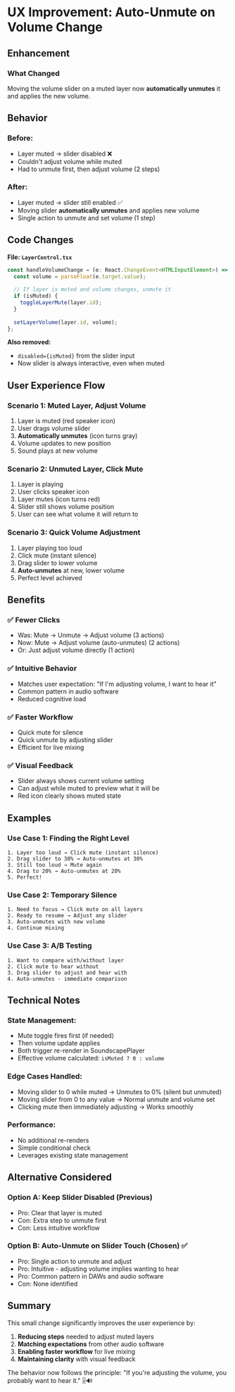 # UX Improvement: Auto-Unmute on Volume Change

## Enhancement

### What Changed
Moving the volume slider on a muted layer now **automatically unmutes** it and applies the new volume.

## Behavior

### Before:
- Layer muted → slider disabled ❌
- Couldn't adjust volume while muted
- Had to unmute first, then adjust volume (2 steps)

### After:
- Layer muted → slider still enabled ✅
- Moving slider **automatically unmutes** and applies new volume
- Single action to unmute and set volume (1 step)

## Code Changes

**File: `LayerControl.tsx`**

```typescript
const handleVolumeChange = (e: React.ChangeEvent<HTMLInputElement>) => {
  const volume = parseFloat(e.target.value);
  
  // If layer is muted and volume changes, unmute it
  if (isMuted) {
    toggleLayerMute(layer.id);
  }
  
  setLayerVolume(layer.id, volume);
};
```

**Also removed:**
- `disabled={isMuted}` from the slider input
- Now slider is always interactive, even when muted

## User Experience Flow

### Scenario 1: Muted Layer, Adjust Volume
1. Layer is muted (red speaker icon)
2. User drags volume slider
3. **Automatically unmutes** (icon turns gray)
4. Volume updates to new position
5. Sound plays at new volume

### Scenario 2: Unmuted Layer, Click Mute
1. Layer is playing
2. User clicks speaker icon
3. Layer mutes (icon turns red)
4. Slider still shows volume position
5. User can see what volume it will return to

### Scenario 3: Quick Volume Adjustment
1. Layer playing too loud
2. Click mute (instant silence)
3. Drag slider to lower volume
4. **Auto-unmutes** at new, lower volume
5. Perfect level achieved

## Benefits

### ✅ Fewer Clicks
- Was: Mute → Unmute → Adjust volume (3 actions)
- Now: Mute → Adjust volume (auto-unmutes) (2 actions)
- Or: Just adjust volume directly (1 action)

### ✅ Intuitive Behavior
- Matches user expectation: "If I'm adjusting volume, I want to hear it"
- Common pattern in audio software
- Reduced cognitive load

### ✅ Faster Workflow
- Quick mute for silence
- Quick unmute by adjusting slider
- Efficient for live mixing

### ✅ Visual Feedback
- Slider always shows current volume setting
- Can adjust while muted to preview what it will be
- Red icon clearly shows muted state

## Examples

### Use Case 1: Finding the Right Level
```
1. Layer too loud → Click mute (instant silence)
2. Drag slider to 30% → Auto-unmutes at 30%
3. Still too loud → Mute again
4. Drag to 20% → Auto-unmutes at 20%
5. Perfect!
```

### Use Case 2: Temporary Silence
```
1. Need to focus → Click mute on all layers
2. Ready to resume → Adjust any slider
3. Auto-unmutes with new volume
4. Continue mixing
```

### Use Case 3: A/B Testing
```
1. Want to compare with/without layer
2. Click mute to hear without
3. Drag slider to adjust and hear with
4. Auto-unmutes - immediate comparison
```

## Technical Notes

### State Management:
- Mute toggle fires first (if needed)
- Then volume update applies
- Both trigger re-render in SoundscapePlayer
- Effective volume calculated: `isMuted ? 0 : volume`

### Edge Cases Handled:
- Moving slider to 0 while muted → Unmutes to 0% (silent but unmuted)
- Moving slider from 0 to any value → Normal unmute and volume set
- Clicking mute then immediately adjusting → Works smoothly

### Performance:
- No additional re-renders
- Simple conditional check
- Leverages existing state management

## Alternative Considered

### Option A: Keep Slider Disabled (Previous)
- Pro: Clear that layer is muted
- Con: Extra step to unmute first
- Con: Less intuitive workflow

### Option B: Auto-Unmute on Slider Touch (Chosen) ✅
- Pro: Single action to unmute and adjust
- Pro: Intuitive - adjusting volume implies wanting to hear
- Pro: Common pattern in DAWs and audio software
- Con: None identified

## Summary

This small change significantly improves the user experience by:
1. **Reducing steps** needed to adjust muted layers
2. **Matching expectations** from other audio software
3. **Enabling faster workflow** for live mixing
4. **Maintaining clarity** with visual feedback

The behavior now follows the principle: "If you're adjusting the volume, you probably want to hear it." 🎚️🔊
